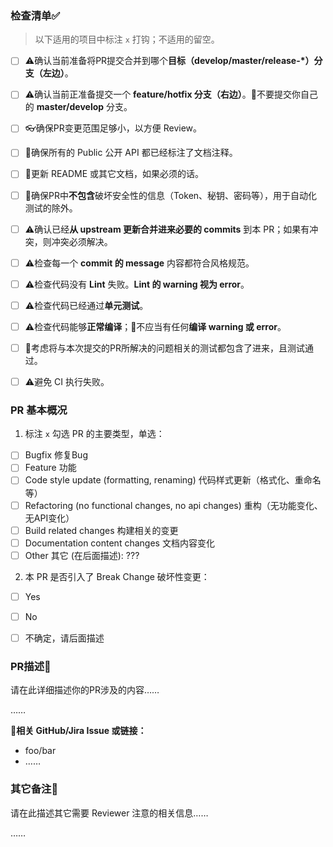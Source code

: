 ### 检查清单✅

> 以下适用的项目中标注 `x` 打钩；不适用的留空。


- [ ] ⚠️确认当前准备将PR提交合并到哪个**目标（develop/master/release-*）分支（左边）**。
- [ ] ⚠️确认当前正准备提交一个 **feature/hotfix 分支（右边）**。🚫不要提交你自己的 **master/develop** 分支。
- [ ] 👓确保PR变更范围足够小，以方便 Review。
- [ ] 📝确保所有的 Public 公开 API 都已经标注了文档注释。
- [ ] 📝更新 README 或其它文档，如果必须的话。
- [ ] 🔰确保PR中**不包含**破坏安全性的信息（Token、秘钥、密码等），用于自动化测试的除外。
- [ ] ⚠️确认已经**从 upstream 更新合并进来必要的 commits** 到本 PR；如果有冲突，则冲突必须解决。
- [ ] ⚠️检查每一个 **commit 的 message** 内容都符合风格规范。
- [ ] ⚠️检查代码没有 **Lint** 失败。**Lint 的 warning 视为 error**。
- [ ] ⚠️检查代码已经通过**单元测试**。
- [ ] ⚠️检查代码能够**正常编译**；🚫不应当有任何**编译 warning 或 error**。
- [ ] 🎈考虑将与本次提交的PR所解决的问题相关的测试都包含了进来，且测试通过。
- [ ] ⚠️避免 CI 执行失败。



### PR 基本概况

1. 标注 `x` 勾选 PR 的主要类型，单选：

  - [ ] Bugfix 修复Bug
  - [ ] Feature 功能
  - [ ] Code style update (formatting, renaming) 代码样式更新（格式化、重命名等）
  - [ ] Refactoring (no functional changes, no api changes) 重构（无功能变化、无API变化）
  - [ ] Build related changes 构建相关的变更
  - [ ] Documentation content changes 文档内容变化
  - [ ] Other 其它 (在后面描述): ???

2. 本 PR 是否引入了 Break Change 破坏性变更：

  - [ ] Yes
  - [ ] No
  - [ ] 不确定，请后面描述




### PR描述📝

请在此详细描述你的PR涉及的内容……

……



**🔗相关 GitHub/Jira Issue 或链接：**

- foo/bar
- ……



### 其它备注📝

请在此描述其它需要 Reviewer 注意的相关信息……

……

